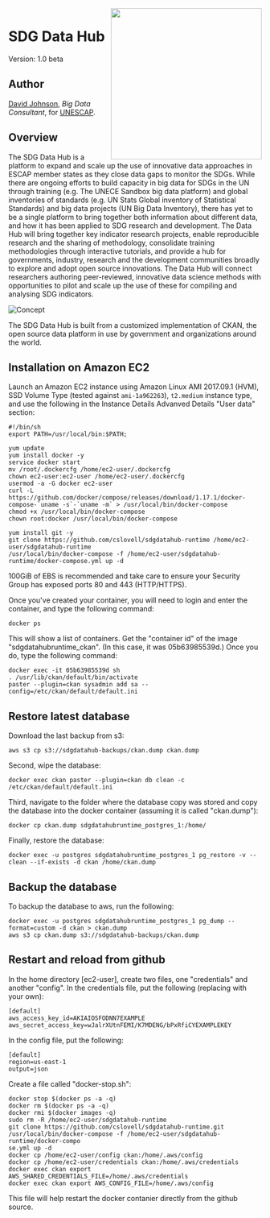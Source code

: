 <img src="http://tfig.unece.org/images/logos/unescap-logo.png" align="right" width="300px" />

# SDG Data Hub

Version: 1.0 beta

## Author

[David Johnson](http://djson.io), *Big Data Consultant*, for [UNESCAP](http://www.unescap.org).

## Overview

The SDG Data Hub is a platform to expand and scale up the use of innovative data approaches in ESCAP member states as they close data gaps to monitor the SDGs. While there are ongoing efforts to build capacity in big data for SDGs in the UN through training (e.g. The UNECE Sandbox big data platform) and global inventories of standards (e.g. UN Stats Global inventory of Statistical Standards) and big data projects (UN Big Data Inventory), there has yet to be a single platform to bring together both information about different data, and how it has been applied to SDG research and development.  The Data Hub will bring together key indicator research projects, enable reproducible research and the sharing of methodology, consolidate training methodologies through interactive tutorials, and provide a hub for governments, industry, research and the development communities broadly to explore and adopt open source innovations. The Data Hub will connect researchers authoring peer-reviewed, innovative data science methods with opportunities to pilot and scale up the use of these for compiling and analysing SDG indicators. 

![Concept](sdgdatahub_concept.png)

The SDG Data Hub is built from a customized implementation of CKAN, the open source data platform in use by government and organizations around the world. 

## Installation on Amazon EC2

Launch an Amazon EC2 instance using Amazon Linux AMI 2017.09.1 (HVM), SSD Volume Type (tested against `ami-1a962263`), `t2.medium` instance type, and use the following in the Instance Details Advanved Details "User data" section:

    #!/bin/sh
    export PATH=/usr/local/bin:$PATH;

    yum update
    yum install docker -y
    service docker start
    mv /root/.dockercfg /home/ec2-user/.dockercfg
    chown ec2-user:ec2-user /home/ec2-user/.dockercfg
    usermod -a -G docker ec2-user
    curl -L https://github.com/docker/compose/releases/download/1.17.1/docker-compose-`uname -s`-`uname -m` > /usr/local/bin/docker-compose
    chmod +x /usr/local/bin/docker-compose
    chown root:docker /usr/local/bin/docker-compose

    yum install git -y
    git clone https://github.com/cslovell/sdgdatahub-runtime /home/ec2-user/sdgdatahub-runtime
    /usr/local/bin/docker-compose -f /home/ec2-user/sdgdatahub-runtime/docker-compose.yml up -d
    
100GiB of EBS is recommended and take care to ensure your Security Group has exposed ports 80 and 443 (HTTP/HTTPS).

Once you've created your container, you will need to login and enter the container, and type the following command: 

    docker ps
    
This will show a list of containers. Get the "container id" of the image "sdgdatahubruntime_ckan". (In this case, it was 05b63985539d.) Once you do, type the following command: 

    docker exec -it 05b63985539d sh
    . /usr/lib/ckan/default/bin/activate
    paster --plugin=ckan sysadmin add sa --config=/etc/ckan/default/default.ini

## Restore latest database

Download the last backup from s3: 

    aws s3 cp s3://sdgdatahub-backups/ckan.dump ckan.dump

Second, wipe the database:
    
    docker exec ckan paster --plugin=ckan db clean -c /etc/ckan/default/default.ini

Third, navigate to the folder where the database copy was stored and copy the database into the docker container (assuming it is called "ckan.dump"): 

    docker cp ckan.dump sdgdatahubruntime_postgres_1:/home/
    
Finally, restore the database: 

    docker exec -u postgres sdgdatahubruntime_postgres_1 pg_restore -v --clean --if-exists -d ckan /home/ckan.dump
    
## Backup the database

To backup the database to aws, run the following: 

    docker exec -u postgres sdgdatahubruntime_postgres_1 pg_dump --format=custom -d ckan > ckan.dump
    aws s3 cp ckan.dump s3://sdgdatahub-backups/ckan.dump
    
## Restart and reload from github

In the home directory [ec2-user], create two files, one "credentials" and another "config". In the credentials file, put the following (replacing with your own): 

    [default]
    aws_access_key_id=AKIAIOSFODNN7EXAMPLE
    aws_secret_access_key=wJalrXUtnFEMI/K7MDENG/bPxRfiCYEXAMPLEKEY

In the config file, put the following: 

    [default]
    region=us-east-1
    output=json

Create a file called "docker-stop.sh":

    docker stop $(docker ps -a -q)
    docker rm $(docker ps -a -q)
    docker rmi $(docker images -q)
    sudo rm -R /home/ec2-user/sdgdatahub-runtime
    git clone https://github.com/cslovell/sdgdatahub-runtime.git
    /usr/local/bin/docker-compose -f /home/ec2-user/sdgdatahub-runtime/docker-compo
    se.yml up -d
    docker cp /home/ec2-user/config ckan:/home/.aws/config
    docker cp /home/ec2-user/credentials ckan:/home/.aws/credentials
    docker exec ckan export AWS_SHARED_CREDENTIALS_FILE=/home/.aws/credentials
    docker exec ckan export AWS_CONFIG_FILE=/home/.aws/config

This file will help restart the docker contanier directly from the github source. 
